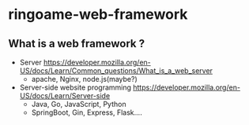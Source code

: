 # ringoame-web-framework

## What is a web framework ? 

- Server <https://developer.mozilla.org/en-US/docs/Learn/Common_questions/What_is_a_web_server>
  - apache, Nginx, node.js(maybe?) 
- Server-side website programming <https://developer.mozilla.org/en-US/docs/Learn/Server-side>
  - Java, Go, JavaScript, Python 
  - SpringBoot, Gin, Express, Flask....


